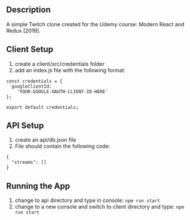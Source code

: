 ## Description

A simple Twitch clone created for the Udemy course: Modern React and Redux [2019].

## Client Setup

1. create a client/src/credentials folder
2. add an index.js file with the following format:

```
const credentials = {
  googleClientId:
    'YOUR-GOOGLE-OAUTH-CLIENT-ID-HERE'
};

export default credentials;
```

## API Setup

1. create an api/db.json file
2. File should contain the following code:

```
{
  "streams": []
}

```

## Running the App

1. change to api directory and type in console: `npm run start`
2. change to a new console and switch to client directory and type: `npm run start`
